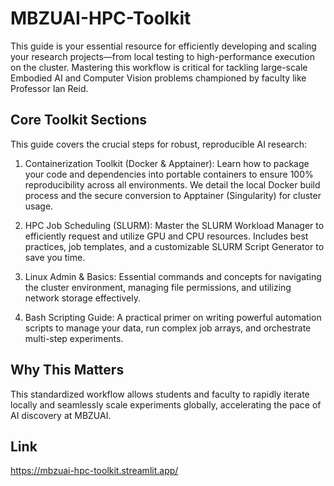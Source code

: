 # MBZUAI-HPC-Toolkit

This guide is your essential resource for efficiently developing and scaling your research projects—from local testing to high-performance execution on the cluster. Mastering this workflow is critical for tackling large-scale Embodied AI and Computer Vision problems championed by faculty like Professor Ian Reid.

## Core Toolkit Sections
This guide covers the crucial steps for robust, reproducible AI research:

1. Containerization Toolkit (Docker & Apptainer): Learn how to package your code and dependencies into portable containers to ensure 100% reproducibility across all environments. We detail the local Docker build process and the secure conversion to Apptainer (Singularity) for cluster usage.

2. HPC Job Scheduling (SLURM): Master the SLURM Workload Manager to efficiently request and utilize GPU and CPU resources. Includes best practices, job templates, and a customizable SLURM Script Generator to save you time.

3. Linux Admin & Basics: Essential commands and concepts for navigating the cluster environment, managing file permissions, and utilizing network storage effectively.

4. Bash Scripting Guide: A practical primer on writing powerful automation scripts to manage your data, run complex job arrays, and orchestrate multi-step experiments.


## Why This Matters
This standardized workflow allows students and faculty to rapidly iterate locally and seamlessly scale experiments globally, accelerating the pace of AI discovery at MBZUAI.


## Link

https://mbzuai-hpc-toolkit.streamlit.app/
